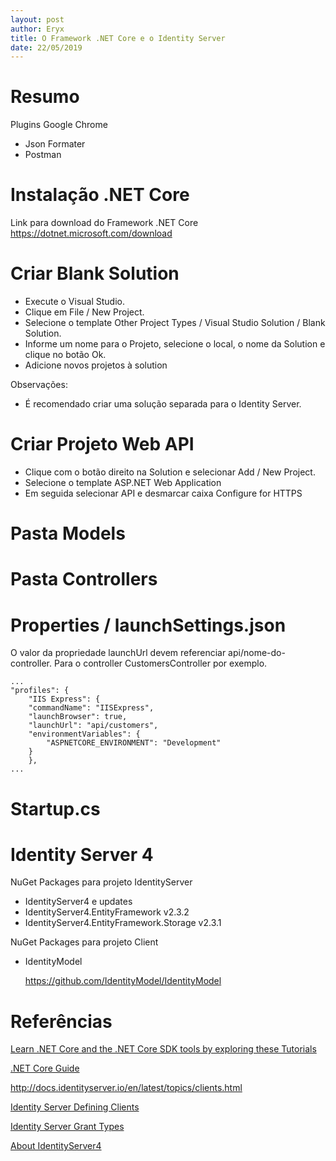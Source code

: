 ```yaml
---
layout: post
author: Eryx
title: O Framework .NET Core e o Identity Server
date: 22/05/2019
---
```


# Resumo



Plugins Google Chrome

* Json Formater
* Postman

# Instalação .NET Core 

Link para download do Framework .NET Core
https://dotnet.microsoft.com/download


# Criar Blank Solution

* Execute o Visual Studio.
* Clique em File / New Project.
* Selecione o template Other Project Types / Visual Studio Solution / Blank Solution.
* Informe um nome para o Projeto, selecione o local, o nome da Solution e clique no botão Ok.
* Adicione novos projetos à solution

Observações:

* É recomendado criar uma solução separada para o Identity Server.

# Criar Projeto Web API

* Clique com o botão direito na Solution e selecionar Add / New Project.
* Selecione o template ASP.NET Web Application
* Em seguida selecionar API e desmarcar caixa Configure for HTTPS

# Pasta Models

# Pasta Controllers

# Properties / launchSettings.json

O valor da propriedade launchUrl devem referenciar api/nome-do-controller. Para o controller CustomersController por exemplo.

    ...
    "profiles": {
        "IIS Express": {
        "commandName": "IISExpress",
        "launchBrowser": true,
        "launchUrl": "api/customers",
        "environmentVariables": {
            "ASPNETCORE_ENVIRONMENT": "Development"
        }
        },
    ...


# Startup.cs



# Identity Server 4

NuGet Packages para projeto IdentityServer

* IdentityServer4 e updates
* IdentityServer4.EntityFramework v2.3.2
* IdentityServer4.EntityFramework.Storage v2.3.1

NuGet Packages para projeto Client

* IdentityModel

    https://github.com/IdentityModel/IdentityModel



# Referências

[Learn .NET Core and the .NET Core SDK tools by exploring these Tutorials](https://docs.microsoft.com/pt-br/dotnet/core/tutorials/)

[.NET Core Guide](https://docs.microsoft.com/pt-br/dotnet/core/)

http://docs.identityserver.io/en/latest/topics/clients.html

[Identity Server Defining Clients](http://docs.identityserver.io/en/latest/topics/clients.html)

[Identity Server Grant Types](http://docs.identityserver.io/en/latest/topics/grant_types.html)

[About IdentityServer4](https://github.com/IdentityServer/IdentityServer4)


